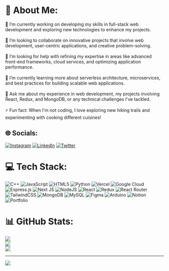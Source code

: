 # 💫 About Me:
🔭  I’m currently working on developing my skills in full-stack web development and exploring new technologies to enhance my projects.<br><br>👯 I’m looking to collaborate on innovative projects that involve web development, user-centric applications, and creative problem-solving.<br><br>🤝 I’m looking for help with refining my expertise in areas like advanced front-end frameworks, cloud services, and optimizing application performance.<br><br>🌱 I’m currently learning more about serverless architecture, microservices, and best practices for building scalable web applications.<br><br>💬 Ask me about my experience in web development, my projects involving React, Redux, and MongoDB, or any technical challenges I've tackled.<br><br>⚡ Fun fact: When I'm not coding, I love exploring new hiking trails and experimenting with cooking different cuisines!


## 🌐 Socials:
[![Instagram](https://img.shields.io/badge/Instagram-%23E4405F.svg?logo=Instagram&logoColor=white)](https://instagram.com/https://www.instagram.com/kartikdevarde) [![LinkedIn](https://img.shields.io/badge/LinkedIn-%230077B5.svg?logo=linkedin&logoColor=white)](https://linkedin.com/in/https://www.linkedin.com/in/kartik-devarde-aab111227/) [![Twitter](https://img.shields.io/badge/Twitter-%231DA1F2.svg?logo=Twitter&logoColor=white)](https://twitter.com/https://twitter.com/DevardeKartik) 

# 💻 Tech Stack:
![C++](https://img.shields.io/badge/c++-%2300599C.svg?style=for-the-badge&logo=c%2B%2B&logoColor=white) ![JavaScript](https://img.shields.io/badge/javascript-%23323330.svg?style=for-the-badge&logo=javascript&logoColor=%23F7DF1E) ![HTML5](https://img.shields.io/badge/html5-%23E34F26.svg?style=for-the-badge&logo=html5&logoColor=white) ![Python](https://img.shields.io/badge/python-3670A0?style=for-the-badge&logo=python&logoColor=ffdd54) ![Vercel](https://img.shields.io/badge/vercel-%23000000.svg?style=for-the-badge&logo=vercel&logoColor=white) ![Google Cloud](https://img.shields.io/badge/Google%20Cloud-%234285F4.svg?style=for-the-badge&logo=google-cloud&logoColor=white) ![Express.js](https://img.shields.io/badge/express.js-%23404d59.svg?style=for-the-badge&logo=express&logoColor=%2361DAFB) ![Next JS](https://img.shields.io/badge/Next-black?style=for-the-badge&logo=next.js&logoColor=white) ![NodeJS](https://img.shields.io/badge/node.js-6DA55F?style=for-the-badge&logo=node.js&logoColor=white) ![React](https://img.shields.io/badge/react-%2320232a.svg?style=for-the-badge&logo=react&logoColor=%2361DAFB) ![Redux](https://img.shields.io/badge/redux-%23593d88.svg?style=for-the-badge&logo=redux&logoColor=white) ![React Router](https://img.shields.io/badge/React_Router-CA4245?style=for-the-badge&logo=react-router&logoColor=white) ![TailwindCSS](https://img.shields.io/badge/tailwindcss-%2338B2AC.svg?style=for-the-badge&logo=tailwind-css&logoColor=white) ![MongoDB](https://img.shields.io/badge/MongoDB-%234ea94b.svg?style=for-the-badge&logo=mongodb&logoColor=white) ![MySQL](https://img.shields.io/badge/mysql-%2300f.svg?style=for-the-badge&logo=mysql&logoColor=white) 	![Figma](https://img.shields.io/badge/figma-%23F24E1E.svg?style=for-the-badge&logo=figma&logoColor=white) ![Arduino](https://img.shields.io/badge/-Arduino-00979D?style=for-the-badge&logo=Arduino&logoColor=white) ![Notion](https://img.shields.io/badge/Notion-%23000000.svg?style=for-the-badge&logo=notion&logoColor=white) ![Portfolio](https://img.shields.io/badge/Portfolio-%23000000.svg?style=for-the-badge&logo=firefox&logoColor=#FF7139)
# 📊 GitHub Stats:
![](https://github-readme-stats.vercel.app/api?username=kartikdevarde2601&theme=react&hide_border=false&include_all_commits=true&count_private=true)<br/>
![](https://github-readme-streak-stats.herokuapp.com/?user=kartikdevarde2601&theme=react&hide_border=false)<br/>
![](https://github-readme-stats.vercel.app/api/top-langs/?username=kartikdevarde2601&theme=react&hide_border=false&include_all_commits=false&count_private=false&layout=compact)

---
[![](https://visitcount.itsvg.in/api?id=kartikdevarde2601&icon=0&color=0)](https://visitcount.itsvg.in)

<!-- Proudly created with GPRM ( https://gprm.itsvg.in ) -->

